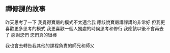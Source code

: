 ## 禪修課的故事
昨天思考了一下
我覺得寶嚴的模式不太適合我
應該說寶嚴講課講的非常好
但我更喜歡更多思考的模式
我更喜歡一個人獨處的時候思考和修行
我應該以後不會再去了
感謝您們
您們真的很棒

我也會去轉告我其他的課程負責的師兄和師父